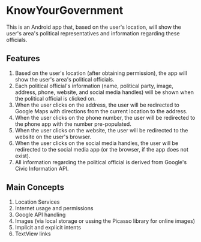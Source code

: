# KnowYourGovernment
This is an Android app that, based on the user's location, will show the user's area's political representatives and information regarding these officials.

## Features
1. Based on the user's location (after obtaining permission), the app will show the user's area's political officials.
2. Each political official's information (name, political party, image, address, phone, website, and social media handles) will be shown when the political official is clicked on.
3. When the user clicks on the address, the user will be redirected to Google Maps with directions from the current location to the address.
4. When the user clicks on the phone number, the user will be redirected to the phone app with the number pre-populated.
5. When the user clicks on the website, the user will be redirected to the website on the user's browser.
6. When the user clicks on the social media handles, the user will be redirected to the social media app (or the browser, if the app does not exist).
7. All information regarding the political official is derived from Google's Civic Information API.

## Main Concepts
1. Location Services
2. Internet usage and permissions
3. Google API handling
4. Images (via local storage or ussing the Picasso library for online images)
5. Implicit and explicit intents
6. TextView links
